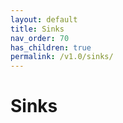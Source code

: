```yaml
---
layout: default
title: Sinks
nav_order: 70
has_children: true
permalink: /v1.0/sinks/
---
```


# Sinks
